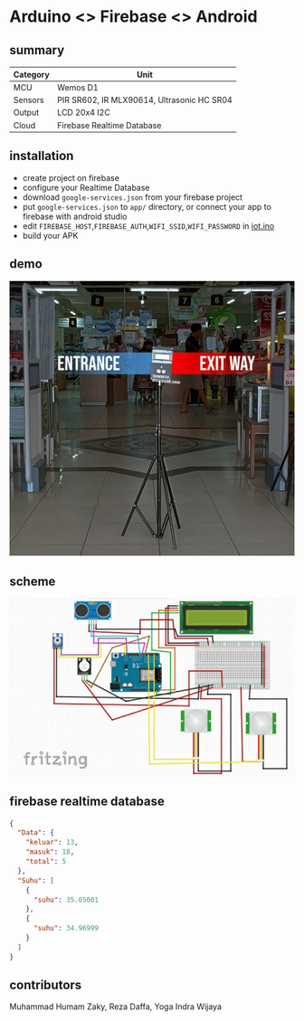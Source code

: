 # Arduino <> Firebase <> Android

## summary
| Category | Unit |
| ------------- | ------------- |
| MCU  | Wemos D1  |
| Sensors | PIR SR602, IR MLX90614, Ultrasonic HC SR04 |
| Output | LCD 20x4 I2C |
| Cloud | Firebase Realtime Database |

## installation
- create project on firebase
- configure your Realtime Database
- download `google-services.json` from your firebase project
- put `google-services.json` to `app/` directory, or connect your app to firebase with android studio
- edit `FIREBASE_HOST`,`FIREBASE_AUTH`,`WIFI_SSID`,`WIFI_PASSWORD` in [iot.ino](iot.ino)
- build your APK

## demo
![](imgs/implementation.jpg)

## scheme
![](imgs/a.png)

## firebase realtime database
```json
{
  "Data": {
    "keluar": 13,
    "masuk": 18,
    "total": 5
  },
  "Suhu": [
    {
      "suhu": 35.05001
    },
    {
      "suhu": 34.96999
    }
  ]
}
```

## contributors
Muhammad Humam Zaky, Reza Daffa, Yoga Indra Wijaya
